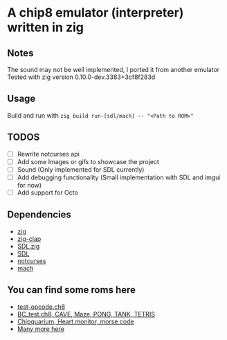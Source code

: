 # A chip8 emulator (interpreter) written in zig
## Notes
The sound may not be well implemented, I ported it from another emulator
Tested with zig version 0.10.0-dev.3383+3cf8f283d

## Usage
Build and run with `zig build run-[sdl/mach] -- "<Path to ROM>"`

## TODOS
- [ ] Rewrite notcurses api
- [ ] Add some Images or gifs to showcase the project
- [ ] Sound (Only implemented for SDL currently)
- [ ] Add debugging functionality (Small implementation with SDL and imgui for now)
- [ ] Add support for Octo

## Dependencies
- [zig](https://ziglang.org/)
- [zig-clap](https://github.com/Hejsil/zig-clap)
- [SDL.zig](https://github.com/MasterQ32/SDL.zig)
- [SDL](https://www.libsdl.org/index.php)
- [notcurses](https://github.com/dankamongmen/notcurses)
- [mach](https://github.com/hexops/mach)

## You can find some roms here
- [test-opcode.ch8](https://github.com/corax89/chip8-test-rom)
- [BC_test.ch8, CAVE, Maze, PONG, TANK, TETRIS](https://github.com/cj1128/chip8-emulator/tree/master/rom)
- [Chipquarium, Heart monitor, morse code](https://github.com/mattmikolay/chip-8)
- [Many more here](https://www.zophar.net/pdroms/chip8/chip-8-games-pack.html)
